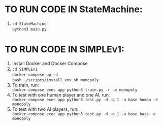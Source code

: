 <!DOCTYPE html>
<html lang="en">

<body>

<h1>TO RUN CODE IN StateMachine:</h1>

<ol>
  <li>
    <code>cd StateMachine</code>
    <br>
    <code>python3 main.py</code>
  </li>
</ol>

<h1>TO RUN CODE IN SIMPLEv1:</h1>

<ol>
  <li>Install Docker and Docker Compose</li>
  <li>
    <code>cd SIMPLEv1</code>
    <br>
    <code>docker-compose up -d</code>
    <br>
    <code>bash ./scripts/install_env.sh monopoly</code>
  </li>
  <li>To train, run:</li>
  <code>docker-compose exec app python3 train.py -r -e monopoly</code>
  <li>To test with one human player and one AI, run:</li>
  <code>docker-compose exec app python3 test.py -d -g 1 -a base human -e monopoly</code>
  <li>To test with two AI players, run:</li>
  <code>docker-compose exec app python3 test.py -d -g 1 -a base base -e monopoly</code>
</ol>

</body>
</html>
